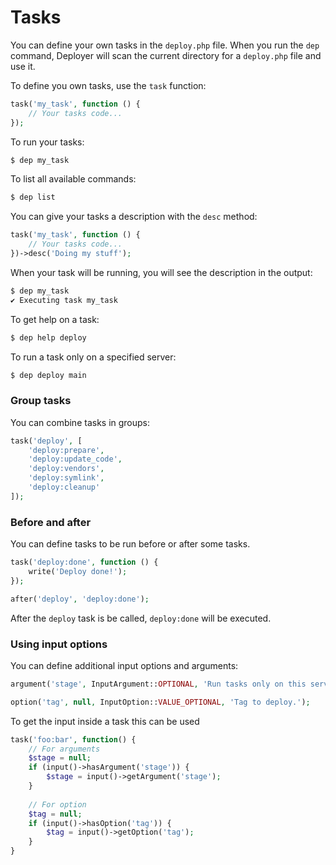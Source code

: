 # Tasks

You can define your own tasks in the `deploy.php` file.
When you run the `dep` command, Deployer will scan the current directory for a `deploy.php` file and use it.

To define you own tasks, use the `task` function:

``` php
task('my_task', function () {
    // Your tasks code...
});
```

To run your tasks:

``` sh
$ dep my_task
```

To list all available commands:

``` sh
$ dep list
```

You can give your tasks a description with the `desc` method:

``` php
task('my_task', function () {
    // Your tasks code...
})->desc('Doing my stuff');
```

When your task will be running, you will see the description in the output:

``` sh
$ dep my_task
✔ Executing task my_task
```

To get help on a task:

``` sh
$ dep help deploy
```

To run a task only on a specified server:

``` sh
$ dep deploy main
```


### Group tasks

You can combine tasks in groups:

``` php
task('deploy', [
    'deploy:prepare',
    'deploy:update_code',
    'deploy:vendors',
    'deploy:symlink',
    'deploy:cleanup'
]);
```


### Before and after

You can define tasks to be run before or after some tasks.

``` php
task('deploy:done', function () {
    write('Deploy done!');
});

after('deploy', 'deploy:done');
```

After the `deploy` task is be called, `deploy:done` will be executed.

### Using input options

You can define additional input options and arguments:

``` php
argument('stage', InputArgument::OPTIONAL, 'Run tasks only on this server or group of servers.');

option('tag', null, InputOption::VALUE_OPTIONAL, 'Tag to deploy.');
```

To get the input inside a task this can be used

``` php
task('foo:bar', function() {
    // For arguments
    $stage = null;
    if (input()->hasArgument('stage')) {
        $stage = input()->getArgument('stage');
    }
    
    // For option
    $tag = null;
    if (input()->hasOption('tag')) {
        $tag = input()->getOption('tag');
    }
}
```
